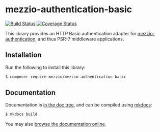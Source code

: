 # mezzio-authentication-basic

[![Build Status](https://travis-ci.org/mezzio/mezzio-authentication-basic.svg?branch=master)](https://travis-ci.org/mezzio/mezzio-authentication-basic)
[![Coverage Status](https://coveralls.io/repos/github/mezzio/mezzio-authentication-basic/badge.svg?branch=master)](https://coveralls.io/github/mezzio/mezzio-authentication-basic?branch=master)

This library provides an HTTP Basic authentication adapter for
[mezzio-authentication](https://docs.mezzio.dev/mezzio-authentication),
and thus PSR-7 middleware applications.

## Installation

Run the following to install this library:

```bash
$ composer require mezzio/mezzio-authentication-basic
```

## Documentation

Documentation is [in the doc tree](docs/book/), and can be compiled using [mkdocs](https://www.mkdocs.org):

```bash
$ mkdocs build
```

You may also [browse the documentation online](https://docs.mezzio.dev/mezzio-authentication-basic/).
